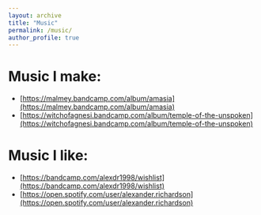 ```yaml
---
layout: archive
title: "Music"
permalink: /music/
author_profile: true
---
```


# Music I make:

 * [https://malmey.bandcamp.com/album/amasia](https://malmey.bandcamp.com/album/amasia)
 * [https://witchofagnesi.bandcamp.com/album/temple-of-the-unspoken](https://witchofagnesi.bandcamp.com/album/temple-of-the-unspoken)
 
# Music I like:
 * [https://bandcamp.com/alexdr1998/wishlist](https://bandcamp.com/alexdr1998/wishlist)
 * [https://open.spotify.com/user/alexander.richardson](https://open.spotify.com/user/alexander.richardson)